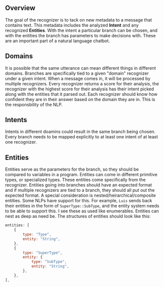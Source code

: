 ## Overview

The goal of the recognizer is to tack on new metadata to a message that
contains text. This metadata includes the analyzed **Intent** and any
recognized **Entities**. With the intent a particular branch can be chosen, and
with the entities the branch has parameters to make decisions with. These are
an important part of a natural language chatbot.


## Domains

It is possible that the same utterance can mean different things in different
domains. Branches are specifically tied to a given "domain" recognizer under a
given intent. When a message comes in, it will be processed by multiple
recognizers. Every recognizer returns a score for their analysis, the
recognizer with the highest score for their analysis has their intent picked
along with the entities that it parsed out. Each recognizer should know how
confident they are in their answer based on the domain they are in. This is the
responsbility of the NLP.


## Intents

Intents in different doamins could result in the same branch being chosen.
Every branch needs to be mapped explicitly to at least one intent of at least
one recognizer.


## Entities

Entities serve as the parameters for the branch, so they should be compared to
variables in a program. Entities can come in different primitive types, or
specialized types. These entities come specifically from the recognizer.
Entities going into branches should have an expected format and if multiple
recognizers are tied to a branch, they should all put out the expected format.
A special consideration is nested/heirarchical/composite entities. Some NLPs
have support for this. For example, `Luis` sends back their entities in the
form of `SuperType::SubType`, and the entity system needs to be able to support
this. I see these as used like enumerables. Entities can nest as deep as need
be. The structures of entities should look like this:

```js
entities: [
    {
        type: "Type",
        entity: "String",
    },
    {
        type: "SuperType",
        entity: {
            type: "SubType",
            entity: "String",
        },
    },
],
```
